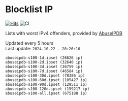 # Blocklist IP

[![Hits](https://hits.seeyoufarm.com/api/count/incr/badge.svg?url=https%3A%2F%2Fgithub.com%2Fborestad%2Fblocklist-ip%2F&count_bg=%2379C83D&title_bg=%23555555&icon=&icon_color=%23E7E7E7&title=hits&edge_flat=false)](https://hits.seeyoufarm.com)  ![CI](https://img.shields.io/github/workflow/status/borestad/blocklist-ip/CI?style=flat-square)

Lists with worst IPv4 offenders, provided by [AbuseIPDB](https://www.abuseipdb.com/)

<!-- FOOTER-PLACEHOLDER -->
Updated every 5 hours<br>
Last update: `2024-10-22 - 20:26:10`
```
abuseipdb-s100-1d.ipset (26626 ip)
abuseipdb-s100-2d.ipset (32640 ip)
abuseipdb-s100-3d.ipset (36759 ip)
abuseipdb-s100-7d.ipset (46584 ip)
abuseipdb-s100-30d.ipset (78386 ip)
abuseipdb-s100-60d.ipset (105427 ip)
abuseipdb-s100-90d.ipset (129511 ip)
abuseipdb-s100-120d.ipset (159217 ip)
abuseipdb-s100-all.ipset (675188 ip)
```
